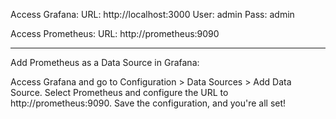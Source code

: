 Access Grafana:
URL: http://localhost:3000
User: admin
Pass: admin

Access Prometheus:
URL: http://prometheus:9090

---

Add Prometheus as a Data Source in Grafana:

Access Grafana and go to Configuration > Data Sources > Add Data Source.
Select Prometheus and configure the URL to http://prometheus:9090.
Save the configuration, and you're all set!